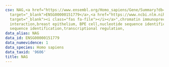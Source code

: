 ```yaml
---
csv: NAG,<a href="https://www.ensembl.org/Homo_sapiens/Gene/Summary?db=core;g=ENSG00000151779"
  target="_blank">ENSG00000151779</a>,<a href="https://www.ncbi.nlm.nih.gov/pubmed/22863008"
  target="_blank"><i class="fas fa-file"></i></a>",chromatin immunoprecipitation assay,direct
  interaction,breast epithelium, BPE cell,nucleotide sequence identification,nucleotide
  sequence identification,transcriptional regulation,
data_alias: NAG
data_id: ENSG00000151779
data_numevidence: 1
data_species: Homo sapiens
data_taxid: '9606'
title: NAG
---
```

